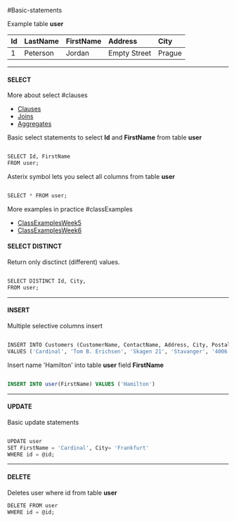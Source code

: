 #Basic-statements

Example table **user**

| Id | LastName  | FirstName | Address   | City      | 
| :--------| :-------- | :-------- | :-------- | :-------- |
|    1     |  Peterson |  Jordan     |   Empty Street       |   Prague        | 

******
#### SELECT 
More about select
#clauses 
*  [Clauses](table-components/clauses)
*  [Joins](table-components/joins)
*  [Aggregates](table-components/aggregates)

Basic select statements to select **Id** and **FirstName** from table **user**

```sql

SELECT Id, FirstName  
FROM user;
```

Asterix symbol lets you select all columns from table **user**

```sql

SELECT * FROM user;
```

More examples in practice 
#classExamples  
 - [ClassExamplesWeek5](classExamples/week-5)
 - [ClassExamplesWeek6](classExamples/week-6)

#### SELECT DISTINCT
Return only disctinct (different) values.

```sql 

SELECT DISTINCT Id, City,   
FROM user;
```

****
#### INSERT
Multiple selective columns insert

```sql

INSERT INTO Customers (CustomerName, ContactName, Address, City, PostalCode, Country)  
VALUES ('Cardinal', 'Tom B. Erichsen', 'Skagen 21', 'Stavanger', '4006', 'Norway');
```

Insert name 'Hamilton' into table **user** field **FirstName**

```sql

INSERT INTO user(FirstName) VALUES ('Hamilton')
```


****
#### UPDATE
Basic update statements 

```sql

UPDATE user  
SET FirstName = 'Cardinal', City= 'Frankfurt'  
WHERE id = @id;

```


***
#### DELETE
Deletes user where id  from table **user**

```sql
DELETE FROM user
WHERE id = @id;
```

